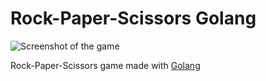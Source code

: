 # Rock-Paper-Scissors Golang

![Screenshot of the game](http://lrodriguez.me/images/rock_paper_scissors.png)

Rock-Paper-Scissors game made with [Golang](https://golang.org/)
